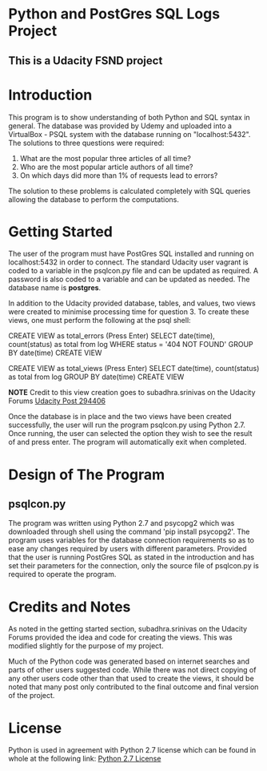 # Python and PostGres SQL Logs Project
## This is a Udacity FSND project

# Introduction

This program is to show understanding of both Python and SQL syntax in general.  The database was provided by Udemy and uploaded into a VirtualBox - PSQL system with the database running on "localhost:5432". The solutions to three questions were required:

1. What are the most popular three articles of all time?
2. Who are the most popular article authors of all time?
3. On which days did more than 1% of requests lead to errors?

The solution to these problems is calculated completely with SQL queries allowing the database to perform the computations.

# Getting Started

The user of the program must have PostGres SQL installed and running on localhost:5432 in order to connect.  The standard Udacity user vagrant is coded to a variable in the psqlcon.py file and can be updated as required.  A password is also coded to a variable and can be updated as needed.  The database name is **postgres**.

In addition to the Udacity provided database, tables, and values, two views were created to minimise processing time for question 3.  To create these views, one must perform the following at the psql shell:

CREATE VIEW as total_errors (Press Enter)
SELECT date(time), count(status) as total from log
WHERE status = '404 NOT FOUND'
GROUP BY date(time)
CREATE VIEW

CREATE VIEW as total_views (Press Enter)
SELECT date(time), count(status) as total from log
GROUP BY date(time)
CREATE VIEW

**NOTE** Credit to this view creation goes to subadhra.srinivas on the Udacity Forums [Udacity Post 294406](https://discussions.udacity.com/t/is-my-query-3-results-right/294406)

Once the database is in place and the two views have been created successfully, the user will run the program psqlcon.py using Python 2.7.  Once running, the user can selected the option they wish to see the result of and press enter.  The program will automatically exit when completed.

# Design of The Program
## psqlcon.py
The program was written using Python 2.7 and psycopg2 which was downloaded through shell using the command 'pip install psycopg2'.  The program uses variables for the database connection requirements so as to ease any changes required by users with different parameters.  Provided that the user is running PostGres SQL as stated in the introduction and has set their parameters for the connection, only the source file of psqlcon.py is required to operate the program.

# Credits and Notes

As noted in the getting started section, subadhra.srinivas on the Udacity Forums provided the idea and code for creating the views.  This was modified slightly for the purpose of my project.

Much of the Python code was generated based on internet searches and parts of other users suggested code.  While there was not direct copying of any other users code other than that used to create the views, it should be noted that many post only contributed to the final outcome and final version of the project.

# License

Python is used in agreement with Python 2.7 license which can be found in whole at the following link: [Python 2.7 License](https://www.python.org/download/releases/2.7/license/)
